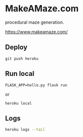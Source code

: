 # MakeAMaze.com

procedural maze generation.

https://www.makeamaze.com/


## Deploy

```
git push heroku
```

## Run local

```
FLASK_APP=hello.py flask run
```

or 

```
heroku local
```

## Logs

```bash
heroku logs --tail
```


